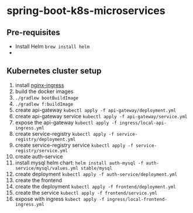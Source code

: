 # spring-boot-k8s-microservices

## Pre-requisites
* Install Helm `brew install helm`
* 

## Kubernetes cluster setup
1. install [nginx-ingress](https://kubernetes.github.io/ingress-nginx/deploy/)
1. build the docker images
  1. `./gradlew bootBuildImage`
  1. `./gradlew f:buildImage`
1. create api-gateway `kubectl apply -f api-gateway/deployment.yml`
1. create api-gateway service `kubectl apply -f api-gateway/service.yml`
1. expose the api-gateway `kubectl apply -f ingress/local-api-ingress.yml`
1. create service-registry `kubectl apply -f service-registry/deployment.yml`
1. create service-registry service `kubectl apply -f service-registry/service.yml`
1. create auth-service
  1. install mysql helm chart: `helm install auth-mysql -f auth-service/mysql/values.yml stable/mysql`
  1. create deployment `kubectl apply -f auth-service/deployment.yml` 
1. create the frontend
  1. create the deployment `kubectl apply -f frontend/deployment.yml`
  1. create the service `kubectl apply -f frontend/service.yml`
  1. expose with ingress `kubect apply -f ingress/local-frontend-ingress.yml`